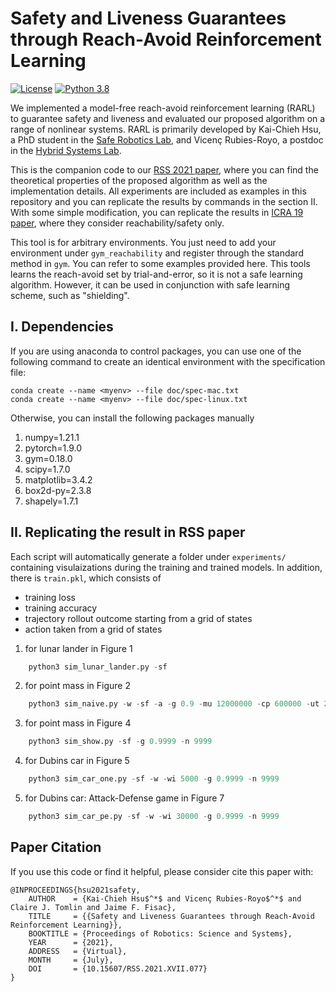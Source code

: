 # Safety and Liveness Guarantees through Reach-Avoid Reinforcement Learning
[![License](https://img.shields.io/badge/license-BSD-blue.svg)](LICENSE)
[![Python 3.8](https://img.shields.io/badge/python-3.8-blue)](https://www.python.org/downloads/)

We implemented a model-free reach-avoid reinforcement learning (RARL) to guarantee safety and liveness and evaluated our proposed algorithm on a range of nonlinear systems.
RARL is primarily developed by Kai-Chieh Hsu, a PhD student in the [Safe Robotics Lab](https://www.saferobotics.org/), and Vicenç Rubies-Royo, a postdoc in the [Hybrid Systems Lab](http://hybrid.eecs.berkeley.edu).


This is the companion code to our [RSS 2021 paper](https://roboticsconference.org/program/papers/077/), where you can find the theoretical properties of the proposed algorithm as well as the implementation details.
All experiments are included as examples in this repository and you can replicate the results by commands in the section II.
With some simple modification, you can replicate the results in [ICRA 19 paper](https://ieeexplore.ieee.org/document/8794107), where they consider reachability/safety only.

This tool is for arbitrary environments.
You just need to add your environment under `gym_reachability` and register through the standard method in `gym`.
You can refer to some examples provided here.
This tools learns the reach-avoid set by trial-and-error, so it is not a safe learning algorithm.
However, it can be used in conjunction with safe learning scheme, such as "shielding".

## I. Dependencies
If you are using anaconda to control packages, you can use one of the following
command to create an identical environment with the specification file:
```
conda create --name <myenv> --file doc/spec-mac.txt
conda create --name <myenv> --file doc/spec-linux.txt
```
Otherwise, you can install the following packages manually
1. numpy=1.21.1
2. pytorch=1.9.0
3. gym=0.18.0
4. scipy=1.7.0
5. matplotlib=3.4.2
6. box2d-py=2.3.8
7. shapely=1.7.1

## II. Replicating the result in RSS paper
Each script will automatically generate a folder under `experiments/` containing visulaizations during the training and trained models.
In addition, there is `train.pkl`, which consists of
+ training loss 
+ training accuracy
+ trajectory rollout outcome starting from a grid of states
+ action taken from a grid of states

1. for lunar lander in Figure 1
```python
    python3 sim_lunar_lander.py -sf
```
2. for point mass in Figure 2
```python
    python3 sim_naive.py -w -sf -a -g 0.9 -mu 12000000 -cp 600000 -ut 20 -n anneal
```
3. for point mass in Figure 4
```python
    python3 sim_show.py -sf -g 0.9999 -n 9999
```
4. for Dubins car in Figure 5
```python
    python3 sim_car_one.py -sf -w -wi 5000 -g 0.9999 -n 9999
```
5. for Dubins car: Attack-Defense game in Figure 7
```python
    python3 sim_car_pe.py -sf -w -wi 30000 -g 0.9999 -n 9999
```

## Paper Citation
If you use this code or find it helpful, please consider cite this paper with:
```
@INPROCEEDINGS{hsu2021safety,
    AUTHOR    = {Kai-Chieh Hsu$^*$ and Vicenç Rubies-Royo$^*$ and Claire J. Tomlin and Jaime F. Fisac},
    TITLE     = {{Safety and Liveness Guarantees through Reach-Avoid Reinforcement Learning}},
    BOOKTITLE = {Proceedings of Robotics: Science and Systems},
    YEAR      = {2021},
    ADDRESS   = {Virtual},
    MONTH     = {July},
    DOI       = {10.15607/RSS.2021.XVII.077}
}
```